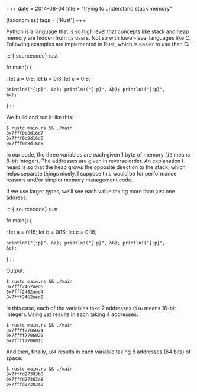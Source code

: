 +++
date = 2014-08-04
title = "trying to understand stack memory"

[taxonomies]
tags = ['Rust']
+++

Python is a language that is so high level that concepts like stack and
heap memory are hidden from its users. Not so with lower-level languages
like C. Following examples are implemented in Rust, which is easier to
use than C:

::: {.sourcecode}
rust

fn main() {

:   let a = 0i8; let b = 0i8; let c = 0i8;

    println!("{:p}", &a); println!("{:p}", &b); println!("{:p}",
    &c);

}
:::

We build and run it like this:

    $ rustc main.rs && ./main
    0x7fff0c8d16d7
    0x7fff0c8d16d6
    0x7fff0c8d16d5

In our code, the three variables are each given 1 byte of memory (`i8`
means 8-bit integer). The addresses are given in reverse order. An
explanation I heard is so that the heap grows the opposite direction to
the stack, which helps separate things nicely. I suppose this would be
for performance reasons and/or simpler memory management code.

If we use larger types, we'll see each value taking more than just one
address:

::: {.sourcecode}
rust

fn main() {

:   let a = 0i16; let b = 0i16; let c = 0i16;

    println!("{:p}", &a); println!("{:p}", &b); println!("{:p}",
    &c);

}
:::

Output:

    $ rustc main.rs && ./main
    0x7fff2462aed6
    0x7fff2462aed4
    0x7fff2462aed2

In this case, each of the variables take 2 addresses (`i16` means 16-bit
integer). Using `i32` results in each taking 4 addresses:

    $ rustc main.rs && ./main
    0x7ffff7706024
    0x7ffff7706020
    0x7ffff770601c

And then, finally, `i64` results in each variable taking 8 addresses (64
bits) of space:

    $ rustc main.rs && ./main
    0x7fffd27383b0
    0x7fffd27383a8
    0x7fffd27383a0
